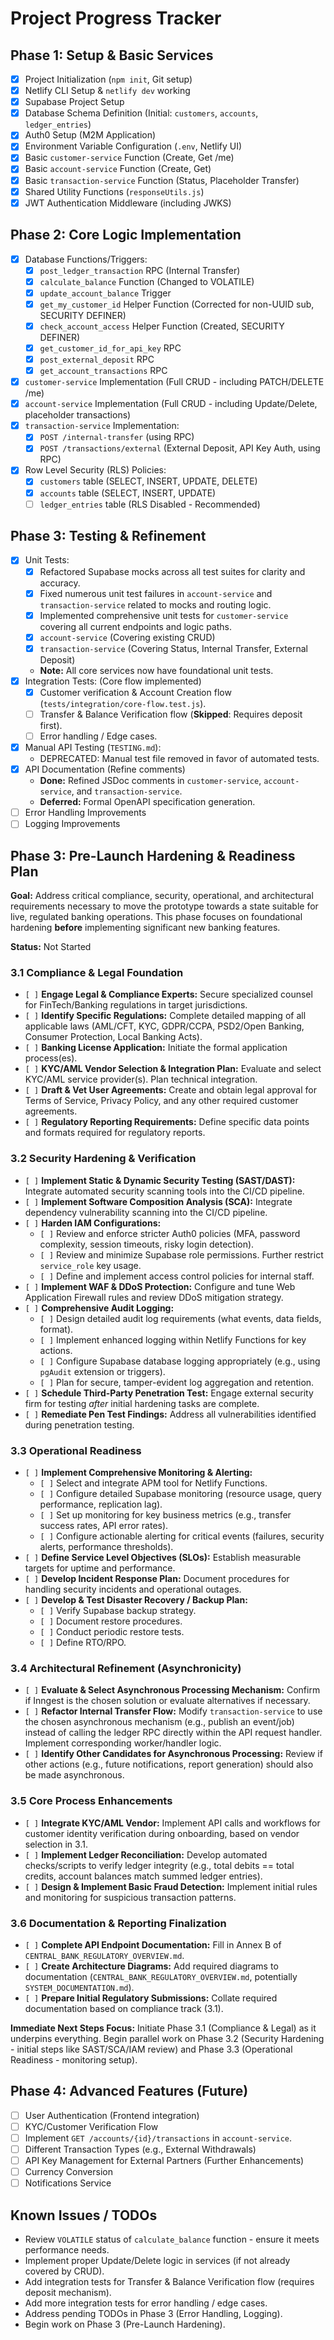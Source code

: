 # Project Progress Tracker

## Phase 1: Setup & Basic Services

*   [x] Project Initialization (`npm init`, Git setup)
*   [x] Netlify CLI Setup & `netlify dev` working
*   [x] Supabase Project Setup
*   [x] Database Schema Definition (Initial: `customers`, `accounts`, `ledger_entries`)
*   [x] Auth0 Setup (M2M Application)
*   [x] Environment Variable Configuration (`.env`, Netlify UI)
*   [x] Basic `customer-service` Function (Create, Get /me)
*   [x] Basic `account-service` Function (Create, Get)
*   [x] Basic `transaction-service` Function (Status, Placeholder Transfer)
*   [x] Shared Utility Functions (`responseUtils.js`)
*   [x] JWT Authentication Middleware (including JWKS)

## Phase 2: Core Logic Implementation

*   [x] Database Functions/Triggers:
    *   [x] `post_ledger_transaction` RPC (Internal Transfer)
    *   [x] `calculate_balance` Function (Changed to VOLATILE)
    *   [x] `update_account_balance` Trigger
    *   [x] `get_my_customer_id` Helper Function (Corrected for non-UUID sub, SECURITY DEFINER)
    *   [x] `check_account_access` Helper Function (Created, SECURITY DEFINER)
    *   [x] `get_customer_id_for_api_key` RPC
    *   [x] `post_external_deposit` RPC
    *   [x] `get_account_transactions` RPC
*   [x] `customer-service` Implementation (Full CRUD - including PATCH/DELETE /me)
*   [x] `account-service` Implementation (Full CRUD - including Update/Delete, placeholder transactions)
*   [x] `transaction-service` Implementation:
    *   [x] `POST /internal-transfer` (using RPC)
    *   [x] `POST /transactions/external` (External Deposit, API Key Auth, using RPC)
*   [x] Row Level Security (RLS) Policies:
    *   [x] `customers` table (SELECT, INSERT, UPDATE, DELETE)
    *   [x] `accounts` table (SELECT, INSERT, UPDATE)
    *   [ ] `ledger_entries` table (RLS Disabled - Recommended)

## Phase 3: Testing & Refinement

*   [x] Unit Tests: 
    *   [x] Refactored Supabase mocks across all test suites for clarity and accuracy.
    *   [x] Fixed numerous unit test failures in `account-service` and `transaction-service` related to mocks and routing logic.
    *   [x] Implemented comprehensive unit tests for `customer-service` covering all current endpoints and logic paths.
    *   [x] `account-service` (Covering existing CRUD)
    *   [x] `transaction-service` (Covering Status, Internal Transfer, External Deposit)
    *   **Note:** All core services now have foundational unit tests.
*   [x] Integration Tests: (Core flow implemented)
    *   [x] Customer verification & Account Creation flow (`tests/integration/core-flow.test.js`).
    *   [ ] Transfer & Balance Verification flow (**Skipped**: Requires deposit first).
    *   [ ] Error handling / Edge cases.
*   [x] Manual API Testing (`TESTING.md`):
    *   DEPRECATED: Manual test file removed in favor of automated tests.
*   [x] API Documentation (Refine comments)
    *   **Done:** Refined JSDoc comments in `customer-service`, `account-service`, and `transaction-service`.
    *   **Deferred:** Formal OpenAPI specification generation.
*   [ ] Error Handling Improvements
*   [ ] Logging Improvements

## Phase 3: Pre-Launch Hardening & Readiness Plan

**Goal:** Address critical compliance, security, operational, and architectural requirements necessary to move the prototype towards a state suitable for live, regulated banking operations. This phase focuses on foundational hardening **before** implementing significant new banking features.

**Status:** Not Started

### 3.1 Compliance & Legal Foundation

*   `[ ]` **Engage Legal & Compliance Experts:** Secure specialized counsel for FinTech/Banking regulations in target jurisdictions.
*   `[ ]` **Identify Specific Regulations:** Complete detailed mapping of all applicable laws (AML/CFT, KYC, GDPR/CCPA, PSD2/Open Banking, Consumer Protection, Local Banking Acts).
*   `[ ]` **Banking License Application:** Initiate the formal application process(es).
*   `[ ]` **KYC/AML Vendor Selection & Integration Plan:** Evaluate and select KYC/AML service provider(s). Plan technical integration.
*   `[ ]` **Draft & Vet User Agreements:** Create and obtain legal approval for Terms of Service, Privacy Policy, and any other required customer agreements.
*   `[ ]` **Regulatory Reporting Requirements:** Define specific data points and formats required for regulatory reports.

### 3.2 Security Hardening & Verification

*   `[ ]` **Implement Static & Dynamic Security Testing (SAST/DAST):** Integrate automated security scanning tools into the CI/CD pipeline.
*   `[ ]` **Implement Software Composition Analysis (SCA):** Integrate dependency vulnerability scanning into the CI/CD pipeline.
*   `[ ]` **Harden IAM Configurations:**
    *   `[ ]` Review and enforce stricter Auth0 policies (MFA, password complexity, session timeouts, risky login detection).
    *   `[ ]` Review and minimize Supabase role permissions. Further restrict `service_role` key usage.
    *   `[ ]` Define and implement access control policies for internal staff.
*   `[ ]` **Implement WAF & DDoS Protection:** Configure and tune Web Application Firewall rules and review DDoS mitigation strategy.
*   `[ ]` **Comprehensive Audit Logging:**
    *   `[ ]` Design detailed audit log requirements (what events, data fields, format).
    *   `[ ]` Implement enhanced logging within Netlify Functions for key actions.
    *   `[ ]` Configure Supabase database logging appropriately (e.g., using `pgAudit` extension or triggers).
    *   `[ ]` Plan for secure, tamper-evident log aggregation and retention.
*   `[ ]` **Schedule Third-Party Penetration Test:** Engage external security firm for testing *after* initial hardening tasks are complete.
*   `[ ]` **Remediate Pen Test Findings:** Address all vulnerabilities identified during penetration testing.

### 3.3 Operational Readiness

*   `[ ]` **Implement Comprehensive Monitoring & Alerting:**
    *   `[ ]` Select and integrate APM tool for Netlify Functions.
    *   `[ ]` Configure detailed Supabase monitoring (resource usage, query performance, replication lag).
    *   `[ ]` Set up monitoring for key business metrics (e.g., transfer success rates, API error rates).
    *   `[ ]` Configure actionable alerting for critical events (failures, security alerts, performance thresholds).
*   `[ ]` **Define Service Level Objectives (SLOs):** Establish measurable targets for uptime and performance.
*   `[ ]` **Develop Incident Response Plan:** Document procedures for handling security incidents and operational outages.
*   `[ ]` **Develop & Test Disaster Recovery / Backup Plan:**
    *   `[ ]` Verify Supabase backup strategy.
    *   `[ ]` Document restore procedures.
    *   `[ ]` Conduct periodic restore tests.
    *   `[ ]` Define RTO/RPO.

### 3.4 Architectural Refinement (Asynchronicity)

*   `[ ]` **Evaluate & Select Asynchronous Processing Mechanism:** Confirm if Inngest is the chosen solution or evaluate alternatives if necessary.
*   `[ ]` **Refactor Internal Transfer Flow:** Modify `transaction-service` to use the chosen asynchronous mechanism (e.g., publish an event/job) instead of calling the ledger RPC directly within the API request handler. Implement corresponding worker/handler logic.
*   `[ ]` **Identify Other Candidates for Asynchronous Processing:** Review if other actions (e.g., future notifications, report generation) should also be made asynchronous.

### 3.5 Core Process Enhancements

*   `[ ]` **Integrate KYC/AML Vendor:** Implement API calls and workflows for customer identity verification during onboarding, based on vendor selection in 3.1.
*   `[ ]` **Implement Ledger Reconciliation:** Develop automated checks/scripts to verify ledger integrity (e.g., total debits == total credits, account balances match summed ledger entries).
*   `[ ]` **Design & Implement Basic Fraud Detection:** Implement initial rules and monitoring for suspicious transaction patterns.

### 3.6 Documentation & Reporting Finalization

*   `[ ]` **Complete API Endpoint Documentation:** Fill in Annex B of `CENTRAL_BANK_REGULATORY_OVERVIEW.md`.
*   `[ ]` **Create Architecture Diagrams:** Add required diagrams to documentation (`CENTRAL_BANK_REGULATORY_OVERVIEW.md`, potentially `SYSTEM_DOCUMENTATION.md`).
*   `[ ]` **Prepare Initial Regulatory Submissions:** Collate required documentation based on compliance track (3.1).

**Immediate Next Steps Focus:** Initiate Phase 3.1 (Compliance & Legal) as it underpins everything. Begin parallel work on Phase 3.2 (Security Hardening - initial steps like SAST/SCA/IAM review) and Phase 3.3 (Operational Readiness - monitoring setup).

## Phase 4: Advanced Features (Future)

*   [ ] User Authentication (Frontend integration)
*   [ ] KYC/Customer Verification Flow
*   [ ] Implement `GET /accounts/{id}/transactions` in `account-service`.
*   [ ] Different Transaction Types (e.g., External Withdrawals)
*   [ ] API Key Management for External Partners (Further Enhancements)
*   [ ] Currency Conversion
*   [ ] Notifications Service

## Known Issues / TODOs

*   Review `VOLATILE` status of `calculate_balance` function - ensure it meets performance needs.
*   Implement proper Update/Delete logic in services (if not already covered by CRUD).
*   Add integration tests for Transfer & Balance Verification flow (requires deposit mechanism).
*   Add more integration tests for error handling / edge cases.
*   Address pending TODOs in Phase 3 (Error Handling, Logging).
*   Begin work on Phase 3 (Pre-Launch Hardening).